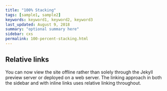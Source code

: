 ```yaml
---
title: "100% Stacking"
tags: [sample1, sample2]
keywords: keyword1, keyword2, keyword3
last_updated: August 9, 2018
summary: "optional summary here"
sidebar: cxs
permalink: 100-percent-stacking.html
---
```

## Relative links

You can now view the site offline rather than solely through the Jekyll preview server or deployed on a web server. The linking approach in both the sidebar and with inline links uses relative linking throughout.